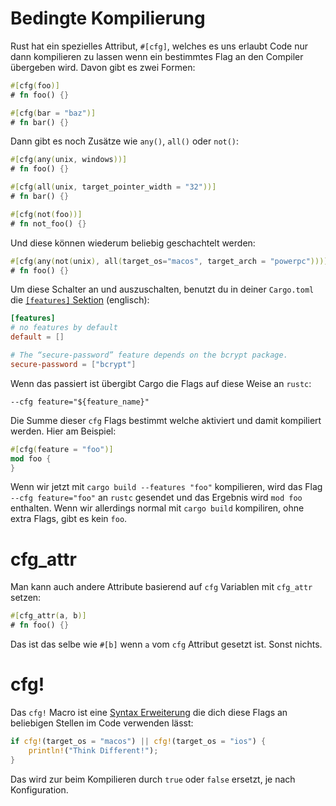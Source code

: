 # Bedingte Kompilierung

Rust hat ein spezielles Attribut, `#[cfg]`,
welches es uns erlaubt Code nur dann kompilieren zu lassen wenn ein bestimmtes Flag an den Compiler übergeben wird. Davon gibt es zwei Formen:

```rust
#[cfg(foo)]
# fn foo() {}

#[cfg(bar = "baz")]
# fn bar() {}
```

Dann gibt es noch Zusätze wie `any()`, `all()` oder `not()`:

```rust
#[cfg(any(unix, windows))]
# fn foo() {}

#[cfg(all(unix, target_pointer_width = "32"))]
# fn bar() {}

#[cfg(not(foo))]
# fn not_foo() {}
```

Und diese können wiederum beliebig geschachtelt werden:

```rust
#[cfg(any(not(unix), all(target_os="macos", target_arch = "powerpc")))]
# fn foo() {}
```

Um diese Schalter an und auszuschalten, benutzt du in deiner `Cargo.toml` die [`[features]` Sektion][features] (englisch):

[features]: http://doc.crates.io/manifest.html#the-%5Bfeatures%5D-section

```toml
[features]
# no features by default
default = []

# The “secure-password” feature depends on the bcrypt package.
secure-password = ["bcrypt"]
```

Wenn das passiert ist übergibt Cargo die Flags auf diese Weise an `rustc`:

```text
--cfg feature="${feature_name}"
```

Die Summe dieser `cfg` Flags bestimmt welche aktiviert und damit kompiliert werden.
Hier am Beispiel:


```rust
#[cfg(feature = "foo")]
mod foo {
}
```

Wenn wir jetzt mit `cargo build --features "foo"` kompilieren,
wird das Flag `--cfg feature="foo"` an `rustc` gesendet und das Ergebnis wird `mod foo` enthalten.
Wenn wir allerdings normal mit `cargo build` kompiliren, ohne extra Flags, gibt es kein `foo`.

# cfg_attr

Man kann auch andere Attribute basierend auf `cfg` Variablen mit `cfg_attr` setzen:

```rust
#[cfg_attr(a, b)]
# fn foo() {}
```

Das ist das selbe wie `#[b]` wenn `a` vom `cfg` Attribut gesetzt ist.
Sonst nichts.


# cfg!

Das `cfg!` Macro ist eine [Syntax Erweiterung](Compiler_Plugins.html) die dich diese Flags an beliebigen Stellen im Code verwenden lässt:


```rust
if cfg!(target_os = "macos") || cfg!(target_os = "ios") {
    println!("Think Different!");
}
```

Das wird zur beim Kompilieren durch `true` oder `false` ersetzt,
je nach Konfiguration.

